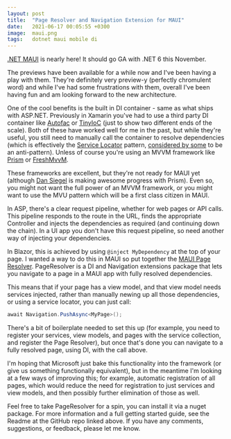 ```yaml
---
layout: post
title:  "Page Resolver and Navigation Extension for MAUI"
date:   2021-06-17 00:05:55 +0300
image:  maui.png
tags:   dotnet maui mobile di
---
```


[.NET MAUI](https://github.com/dotnet/maui) is nearly here! It should go GA with .NET 6 this November.

The previews have been available for a while now and I've been having a play with them. They're definitely very preview-y (perfectly chromulent word) and while I've had some frustrations with them, overall I've been having fun and am looking forward to the new architecture.

One of the cool benefits is the built in DI container - same as what ships with ASP.NET. Previously in Xamarin you've had to use a third party DI container like [Autofac](https://autofac.org/) or [TinyIoC](https://github.com/grumpydev/TinyIoC) (just to show two different ends of the scale). Both of these have worked well for me in the past, but while they're useful, you still need to manually call the container to resolve dependencies (which is effectively the [Service Locator](https://en.wikipedia.org/wiki/Service_locator_pattern) pattern, [considered by some](https://blog.ploeh.dk/2010/02/03/ServiceLocatorisanAnti-Pattern/) to be an anti-pattern). Unless of course you're using an MVVM framework like [Prism](https://prismlibrary.com/docs/) or [FreshMvvM](https://github.com/rid00z/FreshMvvm).

These frameworks are excellent, but they're not ready for MAUI yet (although [Dan Siegel](https://twitter.com/DanJSiegel) is making awesome progress with Prism). Even so, you might not want the full power of an MVVM framework, or you might want to use the MVU pattern which will be a first class citizen in MAUI.

In ASP, there's a clear request pipeline, whether for web pages or API calls. This pipeline responds to the route in the URL, finds the appropriate Controller and injects the dependencies as required (and continuing down the chain). In a UI app you don't have this request pipeline, so need another way of injecting your dependencies.

In Blazor, this is achieved by using `@inject MyDependency` at the top of your page. I wanted a way to do this in MAUI so put together the [MAUI Page Resolver](https://github.com/matt-goldman/Maui.Plugins.PageResolver). PageResolver is a DI and Navigation extensions package that lets you navigate to a page in a MAUI app with fully resolved dependencies.

This means that if your page has a view model, and that view model needs services injected, rather than manually newing up all those dependencies, or using a service locator, you can just call:

```cs
await Navigation.PushAsync<MyPage>();
```

There's a bit of boilerplate needed to set this up (for example, you need to register your services, view models, and pages with the service collection, and register the Page Resolver), but once that's done you can navigate to a fully resolved page, using DI, with the call above.

I'm hoping that Microsoft just bake this functionality into the framework (or give us something functionally equivalent), but in the meantime I'm looking at a few ways of improving this; for example, automatic registration of all pages, which would reduce the need for registration to just services and view models, and then possibly further elimination of those as well.

Feel free to take PageResolver for a spin, you can install it via a nuget package. For more information and a full getting started guide, see the Readme at the GitHub repo linked above. If you have any comments, suggestions, or feedback, please let me know. 